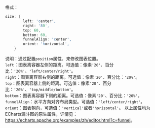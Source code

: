 
格式：

```d
size: {
        left: 'center',
        right: '80',
        top: 60,
        bottom: 60,
        funnelAlign: 'center',
        orient: 'horizontal',
    }
```

说明：通过配置`position`属性，来修改图表位置。<br/>
`left`：图表离容器左侧的距离。可选值：像素`'20'`、百分比：`'20%'`、`'left/center/right'`。<br/>
`right`：图表离容器右侧的距离。可选值：像素`'20'`、百分比：`'20%'`。<br/>
`top`：图表离容器上侧的距离。可选值：像素`'20'`、百分比：`'20%'`、`'top/middle/bottom'`。<br/>
`bottom`：图表离容器下侧的距离。可选值：像素`'20'`、百分比：`'20%'`。<br/>
`funnelAlign`：水平方向对齐布局类型。可选值：`'left/center/right'`。<br/>
`orient`：图表朝向，可选值：`'vertical'`或者`'horizontal'`。
以上属性均为ECharts漏斗图的原生属性，详情见：
<a href='https://echarts.apache.org/examples/zh/editor.html?c=funnel' target="_blank">https://echarts.apache.org/examples/zh/editor.html?c=funnel</a>。